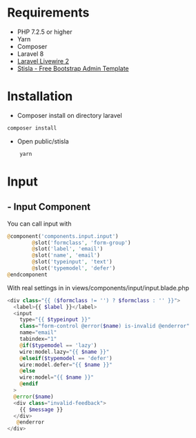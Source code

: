 # Requirements
- PHP 7.2.5 or higher
- Yarn
- Composer
- Laravel 8
- [Laravel Livewire 2](https://github.com/livewire/livewire "Laravel Livewire 2")
- [Stisla - Free Bootstrap Admin Template](https://github.com/stisla/stisla "Stisla - Free Bootstrap Admin Template")

# Installation
- Composer install on directory laravel
```bash
composer install

```
- Open public/stisla
```bash
    yarn
```

# Input
## - Input Component
You can call input with 
```php
@component('components.input.input')
        @slot('formclass', 'form-group')
        @slot('label', 'email')
        @slot('name', 'email')
        @slot('typeinput', 'text')
        @slot('typemodel', 'defer')
@endcomponent
```
With real settings in in views/components/input/input.blade.php
```php
<div class="{{ ($formclass != '') ? $formclass : '' }}">
  <label>{{ $label }}</label>
  <input 
    type="{{ $typeinput }}"
    class="form-control @error($name) is-invalid @enderror"
    name="email"
    tabindex="1"
    @if($typemodel == 'lazy') 
    wire:model.lazy="{{ $name }}"
    @elseif($typemodel == 'defer')
    wire:model.defer="{{ $name }}"
    @else
    wire:model="{{ $name }}"
    @endif
  >
  @error($name)
  <div class="invalid-feedback">
    {{ $message }}
  </div>
   @enderror
</div>

```